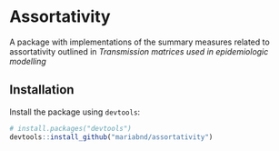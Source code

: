 # Assortativity

A package with implementations of the summary measures related to assortativity outlined in *Transmission matrices used in epidemiologic modelling*

## Installation

Install the package using `devtools`:

``` r
# install.packages("devtools")
devtools::install_github("mariabnd/assortativity")
```
